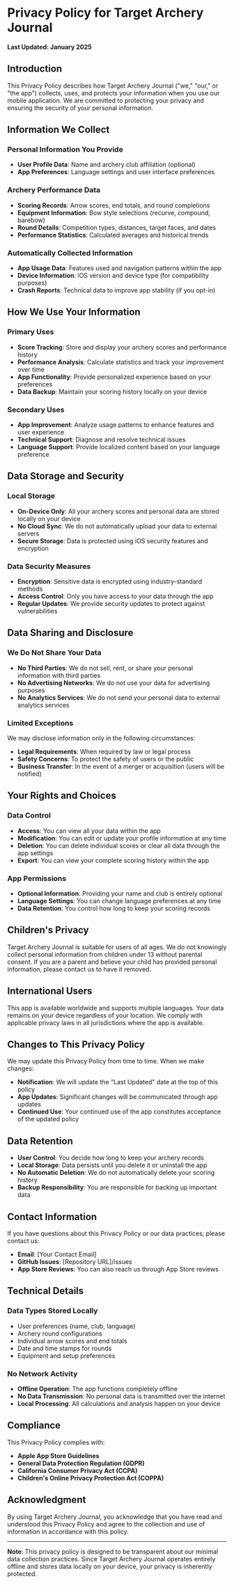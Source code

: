 # Privacy Policy for Target Archery Journal

**Last Updated: January 2025**

## Introduction

This Privacy Policy describes how Target Archery Journal ("we," "our," or "the app") collects, uses, and protects your information when you use our mobile application. We are committed to protecting your privacy and ensuring the security of your personal information.

## Information We Collect

### Personal Information You Provide
- **User Profile Data**: Name and archery club affiliation (optional)
- **App Preferences**: Language settings and user interface preferences

### Archery Performance Data
- **Scoring Records**: Arrow scores, end totals, and round completions
- **Equipment Information**: Bow style selections (recurve, compound, barebow)
- **Round Details**: Competition types, distances, target faces, and dates
- **Performance Statistics**: Calculated averages and historical trends

### Automatically Collected Information
- **App Usage Data**: Features used and navigation patterns within the app
- **Device Information**: iOS version and device type (for compatibility purposes)
- **Crash Reports**: Technical data to improve app stability (if you opt-in)

## How We Use Your Information

### Primary Uses
- **Score Tracking**: Store and display your archery scores and performance history
- **Performance Analysis**: Calculate statistics and track your improvement over time
- **App Functionality**: Provide personalized experience based on your preferences
- **Data Backup**: Maintain your scoring history locally on your device

### Secondary Uses
- **App Improvement**: Analyze usage patterns to enhance features and user experience
- **Technical Support**: Diagnose and resolve technical issues
- **Language Support**: Provide localized content based on your language preference

## Data Storage and Security

### Local Storage
- **On-Device Only**: All your archery scores and personal data are stored locally on your device
- **No Cloud Sync**: We do not automatically upload your data to external servers
- **Secure Storage**: Data is protected using iOS security features and encryption

### Data Security Measures
- **Encryption**: Sensitive data is encrypted using industry-standard methods
- **Access Control**: Only you have access to your data through the app
- **Regular Updates**: We provide security updates to protect against vulnerabilities

## Data Sharing and Disclosure

### We Do Not Share Your Data
- **No Third Parties**: We do not sell, rent, or share your personal information with third parties
- **No Advertising Networks**: We do not use your data for advertising purposes
- **No Analytics Services**: We do not send your personal data to external analytics services

### Limited Exceptions
We may disclose information only in the following circumstances:
- **Legal Requirements**: When required by law or legal process
- **Safety Concerns**: To protect the safety of users or the public
- **Business Transfer**: In the event of a merger or acquisition (users will be notified)

## Your Rights and Choices

### Data Control
- **Access**: You can view all your data within the app
- **Modification**: You can edit or update your profile information at any time
- **Deletion**: You can delete individual scores or clear all data through the app settings
- **Export**: You can view your complete scoring history within the app

### App Permissions
- **Optional Information**: Providing your name and club is entirely optional
- **Language Settings**: You can change language preferences at any time
- **Data Retention**: You control how long to keep your scoring records

## Children's Privacy

Target Archery Journal is suitable for users of all ages. We do not knowingly collect personal information from children under 13 without parental consent. If you are a parent and believe your child has provided personal information, please contact us to have it removed.

## International Users

This app is available worldwide and supports multiple languages. Your data remains on your device regardless of your location. We comply with applicable privacy laws in all jurisdictions where the app is available.

## Changes to This Privacy Policy

We may update this Privacy Policy from time to time. When we make changes:
- **Notification**: We will update the "Last Updated" date at the top of this policy
- **App Updates**: Significant changes will be communicated through app updates
- **Continued Use**: Your continued use of the app constitutes acceptance of the updated policy

## Data Retention

- **User Control**: You decide how long to keep your archery records
- **Local Storage**: Data persists until you delete it or uninstall the app
- **No Automatic Deletion**: We do not automatically delete your scoring history
- **Backup Responsibility**: You are responsible for backing up important data

## Contact Information

If you have questions about this Privacy Policy or our data practices, please contact us:

- **Email**: [Your Contact Email]
- **GitHub Issues**: [Repository URL]/issues
- **App Store Reviews**: You can also reach us through App Store reviews

## Technical Details

### Data Types Stored Locally
- User preferences (name, club, language)
- Archery round configurations
- Individual arrow scores and end totals
- Date and time stamps for rounds
- Equipment and setup preferences

### No Network Activity
- **Offline Operation**: The app functions completely offline
- **No Data Transmission**: No personal data is transmitted over the internet
- **Local Processing**: All calculations and analysis happen on your device

## Compliance

This Privacy Policy complies with:
- **Apple App Store Guidelines**
- **General Data Protection Regulation (GDPR)**
- **California Consumer Privacy Act (CCPA)**
- **Children's Online Privacy Protection Act (COPPA)**

## Acknowledgment

By using Target Archery Journal, you acknowledge that you have read and understood this Privacy Policy and agree to the collection and use of information in accordance with this policy.

---

**Note**: This privacy policy is designed to be transparent about our minimal data collection practices. Since Target Archery Journal operates entirely offline and stores data locally on your device, your privacy is inherently protected.
